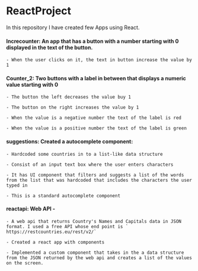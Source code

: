 # ReactProject

In this repository I have created few Apps using React. 


#### Increcounter:  An app that has a button with a number starting with 0 displayed in the text of the button.

	- When the user clicks on it, the text in button increase the value by 1



#### Counter_2:  Two buttons with a label in between that displays a numeric value starting with 0

	- The button the left decreases the value buy 1 

	- The button on the right increases the value by 1

	- When the value is a negative number the text of the label is red

	- When the value is a positive number the text of the label is green



#### suggestions: Created a autocomplete component:

	- Hardcoded some countries in to a list-like data structure 

	- Consist of an input text box where the user enters characters

	- It has UI component that filters and suggests a list of the words from the list that was hardcoded that includes the characters the user typed in

	- This is a standard autocomplete component



####  reactapi: Web API - 	

	- A web api that returns Country's Names and Capitals data in JSON format. I used a free API whose end point is ` https://restcountries.eu/rest/v2/` 

	- Created a react app with components 

	- Implemented a custom component that takes in the a data structure from the JSON returned by the web api and creates a list of the values on the screen.

	
